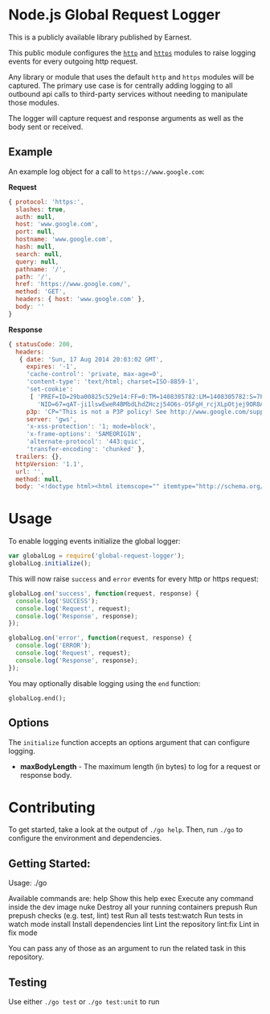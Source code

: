 # Node.js Global Request Logger

This is a publicly available library published by Earnest.

This public module configures the [`http`](http://nodejs.org/api/http.html) and [`https`](http://nodejs.org/api/https.html) 
modules to raise logging events for every outgoing http request.

Any library or module that uses the default `http` and `https` modules will be captured. The primary use case is for 
centrally adding logging to all outbound api calls to third-party services without needing to manipulate those modules.

The logger will capture request and response arguments as well as the body sent or received.

## Example

An example log object for a call to `https://www.google.com`:

**Request**
```js
{ protocol: 'https:',
  slashes: true,
  auth: null,
  host: 'www.google.com',
  port: null,
  hostname: 'www.google.com',
  hash: null,
  search: null,
  query: null,
  pathname: '/',
  path: '/',
  href: 'https://www.google.com/',
  method: 'GET',
  headers: { host: 'www.google.com' },
  body: '' 
}
```

**Response**
```js
{ statusCode: 200,
  headers:
   { date: 'Sun, 17 Aug 2014 20:03:02 GMT',
     expires: '-1',
     'cache-control': 'private, max-age=0',
     'content-type': 'text/html; charset=ISO-8859-1',
     'set-cookie':
      [ 'PREF=ID=29ba00825c529e14:FF=0:TM=1408305782:LM=1408305782:S=7FwX1DADc9nIkUE1; expires=Tue, 16-Aug-2016 20:03:02 GMT; path=/; domain=.google.com',
        'NID=67=qAT-ji1lswEweR4BMbdLhdZHczj54O6s-OSFgH_rcjXLpOtjej9OR8ADiptMVjARY1hTWPadfixc3lZkfX41XuLFKK_B2J-hsEFHEdxkiL2IAW_AUyZ1MDYUs-Z8_l8q; expires=Mon, 16-Feb-2015 20:03:02 GMT; path=/; domain=.google.com; HttpOnly' ],
     p3p: 'CP="This is not a P3P policy! See http://www.google.com/support/accounts/bin/answer.py?hl=en&answer=151657 for more info."',
     server: 'gws',
     'x-xss-protection': '1; mode=block',
     'x-frame-options': 'SAMEORIGIN',
     'alternate-protocol': '443:quic',
     'transfer-encoding': 'chunked' },
  trailers: {},
  httpVersion: '1.1',
  url: '',
  method: null,
  body: '<!doctype html><html itemscope="" itemtype="http://schema.org/WebPage" lang="en">...</html>' }
```
 
# Usage
 
To enable logging events initialize the global logger:
 
```js
var globalLog = require('global-request-logger');
globalLog.initialize();
```

This will now raise `success` and `error` events for every http or https request:

```js
globalLog.on('success', function(request, response) {
  console.log('SUCCESS');
  console.log('Request', request);
  console.log('Response', response);
});

globalLog.on('error', function(request, response) {
  console.log('ERROR');
  console.log('Request', request);
  console.log('Response', response);
});
```

You may optionally disable logging using the `end` function:
 
```
globalLog.end();
```

## Options

The `initialize` function accepts an options argument that can configure logging.
 
- **maxBodyLength** - The maximum length (in bytes) to log for a request or response body.

# Contributing

To get started, take a look at the output of `./go help`.
Then, run `./go` to configure the environment and dependencies.

## Getting Started:
Usage: ./go <command>

Available commands are:
    help              Show this help
    exec              Execute any command inside the dev image
    nuke              Destroy all your running containers
    prepush           Run prepush checks (e.g. test, lint)
    test              Run all tests
    test:watch        Run tests in watch mode
    install           Install dependencies
    lint              Lint the repository
    lint:fix          Lint in fix mode

You can pass any of those as an argument to run the related task in this repository. 

## Testing

Use either `./go test` or `./go test:unit` to run 
